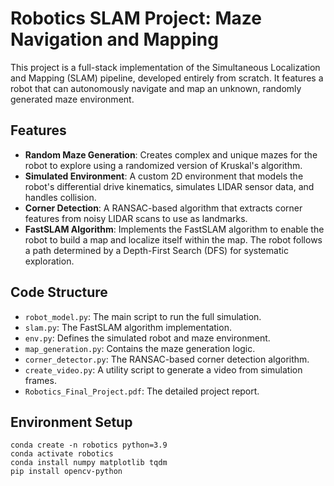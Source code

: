 # Robotics SLAM Project: Maze Navigation and Mapping

This project is a full-stack implementation of the Simultaneous Localization and Mapping (SLAM) pipeline, developed entirely from scratch. It features a robot that can autonomously navigate and map an unknown, randomly generated maze environment.

## Features

* **Random Maze Generation**: Creates complex and unique mazes for the robot to explore using a randomized version of Kruskal's algorithm.
* **Simulated Environment**: A custom 2D environment that models the robot's differential drive kinematics, simulates LIDAR sensor data, and handles collision.
* **Corner Detection**: A RANSAC-based algorithm that extracts corner features from noisy LIDAR scans to use as landmarks.
* **FastSLAM Algorithm**: Implements the FastSLAM algorithm to enable the robot to build a map and localize itself within the map. The robot follows a path determined by a Depth-First Search (DFS) for systematic exploration.

## Code Structure

* `robot_model.py`: The main script to run the full simulation.
* `slam.py`: The FastSLAM algorithm implementation.
* `env.py`: Defines the simulated robot and maze environment.
* `map_generation.py`: Contains the maze generation logic.
* `corner_detector.py`: The RANSAC-based corner detection algorithm.
* `create_video.py`: A utility script to generate a video from simulation frames.
* `Robotics_Final_Project.pdf`: The detailed project report.

## Environment Setup

```
conda create -n robotics python=3.9
conda activate robotics
conda install numpy matplotlib tqdm
pip install opencv-python
```